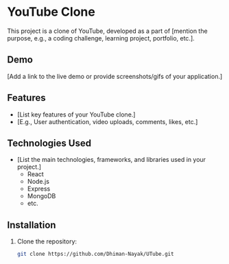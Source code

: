 # YouTube Clone

This project is a clone of YouTube, developed as a part of [mention the purpose, e.g., a coding challenge, learning project, portfolio, etc.].



## Demo

[Add a link to the live demo or provide screenshots/gifs of your application.]

## Features

- [List key features of your YouTube clone.]
- [E.g., User authentication, video uploads, comments, likes, etc.]

## Technologies Used

- [List the main technologies, frameworks, and libraries used in your project.]
  - React
  - Node.js
  - Express
  - MongoDB
  - etc.

## Installation

1. Clone the repository:

   ```bash
   git clone https://github.com/Dhiman-Nayak/UTube.git
